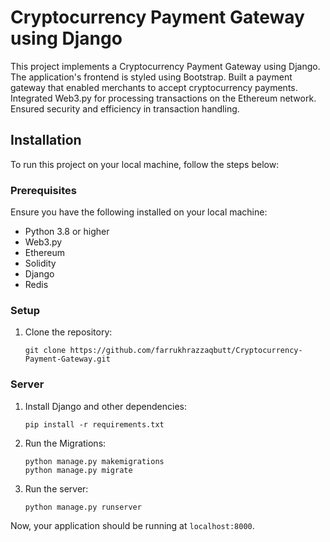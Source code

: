 # Cryptocurrency Payment Gateway using Django
This project implements a Cryptocurrency Payment Gateway using Django. The application's frontend is styled using Bootstrap. Built a payment gateway that enabled merchants to accept cryptocurrency payments. Integrated Web3.py for processing transactions on the Ethereum network. Ensured security and efficiency in transaction handling.

## Installation

To run this project on your local machine, follow the steps below:

### Prerequisites

Ensure you have the following installed on your local machine:

- Python 3.8 or higher
- Web3.py
- Ethereum
- Solidity
- Django
- Redis

### Setup

1. Clone the repository:
    ```
    git clone https://github.com/farrukhrazzaqbutt/Cryptocurrency-Payment-Gateway.git
    ```

### Server

1. Install Django and other dependencies:
    ```
    pip install -r requirements.txt
    ```
2. Run the Migrations:
    ```
    python manage.py makemigrations
    python manage.py migrate
    ```
3. Run the server:
    ```
    python manage.py runserver
    ```
Now, your application should be running at `localhost:8000`.